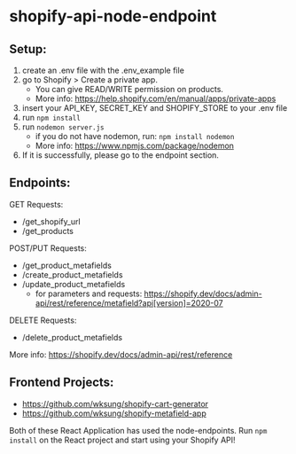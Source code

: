 # shopify-api-node-endpoint

Setup:
- 
1. create an .env file with the .env_example file
2. go to Shopify > Create a private app. 
   * You can give READ/WRITE permission on products.
   * More info: https://help.shopify.com/en/manual/apps/private-apps
3. insert your API_KEY, SECRET_KEY and SHOPIFY_STORE to your .env file
4. run ``` npm install ```
5. run ``` nodemon server.js ```
   * if you do not have nodemon, run: ``` npm install nodemon ```
   * More info: https://www.npmjs.com/package/nodemon
6. If it is successfully, please go to the endpoint section.

Endpoints:
- 
GET Requests:
* /get_shopify_url
* /get_products

POST/PUT Requests: 
* /get_product_metafields
* /create_product_metafields
* /update_product_metafields
   * for parameters and requests: https://shopify.dev/docs/admin-api/rest/reference/metafield?api[version]=2020-07

DELETE Requests:
* /delete_product_metafields

More info: https://shopify.dev/docs/admin-api/rest/reference

Frontend Projects:
-
* https://github.com/wksung/shopify-cart-generator
* https://github.com/wksung/shopify-metafield-app

Both of these React Application has used the node-endpoints. Run ``` npm install ``` on the React project and start using your Shopify API!
